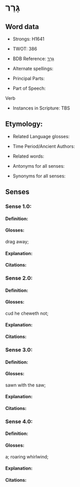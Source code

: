 # גָּרַר

<!-- Status: S2="NeedsEdits" -->
<!-- Lexica used for edits:   -->

## Word data

* Strongs: H1641

* TWOT: 386

* BDB Reference: [גָּרַר](rc://en/bdb/dict/c.df.aa)

* Alternate spellings:

* Principal Parts:

* Part of Speech:

Verb

* Instances in Scripture: TBS

## Etymology:

* Related Language glosses:

* Time Period/Ancient Authors:

* Related words:

* Antonyms for all senses:

* Synonyms for all senses:

## Senses

### Sense 1.0:

#### Definition:

#### Glosses:

drag away; 

#### Explanation:

#### Citations:



### Sense 2.0:

#### Definition:

#### Glosses:

cud he cheweth not; 

#### Explanation:

#### Citations:



### Sense 3.0:

#### Definition:

#### Glosses:

sawn with the saw; 

#### Explanation:

#### Citations:



### Sense 4.0:

#### Definition:

#### Glosses:

a; roaring whirlwind; 

#### Explanation:

#### Citations:



